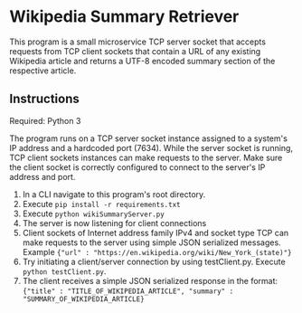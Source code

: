 # Wikipedia Summary Retriever 

This program is a small microservice TCP server socket that accepts requests from TCP client sockets that contain a URL of any existing Wikipedia article and returns a UTF-8 encoded summary section of the respective article. 

## Instructions

Required: Python 3

The program runs on a TCP server socket instance assigned to a system's IP address and a hardcoded port (7634).
While the server socket is running, TCP client sockets instances can make requests to the server. Make sure the client socket is correctly configured to connect to the server's IP address and port. 

1. In a CLI navigate to this program's root directory. 
2. Execute ```pip install -r requirements.txt```
3. Execute ```python wikiSummaryServer.py```
4. The server is now listening for client connections 
5. Client sockets of Internet address family IPv4 and socket type TCP can make requests to the server using simple JSON serialized messages. Example ```{"url" : "https://en.wikipedia.org/wiki/New_York_(state)"}```
6. Try initiating a client/server connection by using testClient.py. Execute ```python testClient.py```. 
7. The client receives a simple JSON serialized response in the format: ```{"title" : "TITLE_OF_WIKIPEDIA_ARTICLE", "summary" : "SUMMARY_OF_WIKIPEDIA_ARTICLE}```
